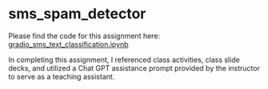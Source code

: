 # sms_spam_detector

Please find the code for this assignment here: [gradio_sms_text_classification.ipynb](https://github.com/mmccanse/sms_spam_detector/blob/main/gradio_sms_text_classification.ipynb)

In completing this assignment, I referenced class activities, class slide decks, and utilized a Chat GPT assistance prompt provided by the instructor to serve as a teaching assistant.
